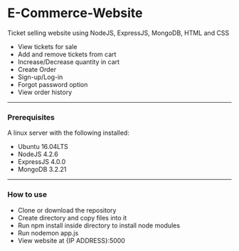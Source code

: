 # E-Commerce-Website

Ticket selling website using NodeJS, ExpressJS, MongoDB, HTML and CSS

<ul><li>View tickets for sale</li>
<li>Add and remove tickets from cart</li>
<li>Increase/Decrease quantity in cart</li>
<li>Create Order</li>
<li>Sign-up/Log-in</li>
<li>Forgot password option</li>
<li>View order history</li></ul>

<hr>

<h3>Prerequisites</h3>
A linux server with the following installed:
<ul><li>Ubuntu 16.04LTS</li>
<li>NodeJS 4.2.6</li>
<li>ExpressJS 4.0.0</li>
<li>MongoDB 3.2.21</li></ul>

<hr>

<h3>How to use</h3>
<ul><li>Clone or download the repository</li>
<li>Create directory and copy files into it</li>
<li>Run npm install inside directory to install node modules</li>
<li>Run nodemon app.js</li>
<li>View website at {IP ADDRESS}:5000</li></ul>

